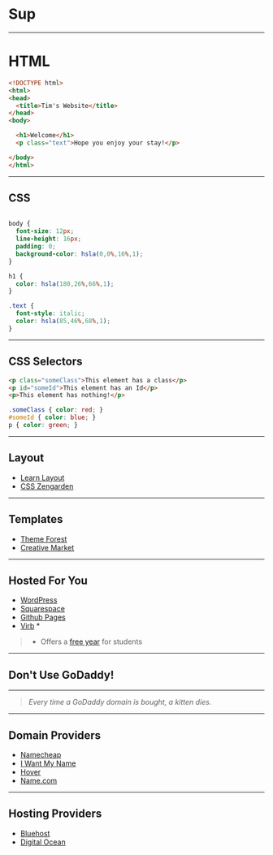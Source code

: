 # Sup

--- 

# HTML 

```html
<!DOCTYPE html>
<html>
<head>
  <title>Tim's Website</title>
</head>
<body>

  <h1>Welcome</h1>
  <p class="text">Hope you enjoy your stay!</p>

</body>
</html>
```

--- 
## CSS

```css

body {
  font-size: 12px;
  line-height: 16px;
  padding: 0;
  background-color: hsla(0,0%,16%,1);
}

h1 {
  color: hsla(180,26%,66%,1);
}

.text {
  font-style: italic;
  color: hsla(85,46%,68%,1);
}
```
---

## CSS Selectors

```html
<p class="someClass">This element has a class</p>
<p id="someId">This element has an Id</p>
<p>This element has nothing!</p>
```

```css
.someClass { color: red; }
#someId { color: blue; }
p { color: green; }
```

---

## Layout

* [Learn Layout](http://learnlayout.com/)
* [CSS Zengarden](http://www.csszengarden.com/)

---

## Templates

* [Theme Forest](http://themeforest.net/)
* [Creative Market](https://creativemarket.com/)



---


## Hosted For You

* [WordPress](https://wordpress.com/)
* [Squarespace](http://squarespace.com/)
* [Github Pages](https://pages.github.com/)
* [Virb](http://virb.com/) *


> * Offers a [free year](http://students.virb.com/) for students

---

## Don't Use GoDaddy!

---

> _Every time a GoDaddy domain is bought, a kitten dies._

---


## Domain Providers

* [Namecheap](https://www.namecheap.com/)
* [I Want My Name](https://iwantmyname.com/)
* [Hover](https://www.hover.com/)
* [Name.com](https://www.name.com/)

---


## Hosting Providers

* [Bluehost](http://www.bluehost.com/)
* [Digital Ocean](https://www.digitalocean.com/)





